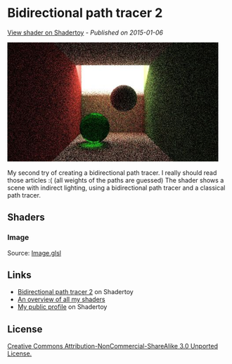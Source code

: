 ﻿# Bidirectional path tracer 2
[View shader on Shadertoy](https://www.shadertoy.com/view/4lfGWr) - _Published on 2015-01-06_ 

![thumbnail](./thumbnail.jpg)

My second try of creating a bidirectional path tracer. I really should read those articles :( (all weights of the paths are guessed)
The shader shows a scene with indirect lighting, using a bidirectional path tracer and a classical path tracer.
## Shaders

### Image

Source: [Image.glsl](./Image.glsl)

## Links
* [Bidirectional path tracer 2](https://www.shadertoy.com/view/4lfGWr) on Shadertoy
* [An overview of all my shaders](https://reindernijhoff.net/shadertoy/)
* [My public profile](https://www.shadertoy.com/user/reinder) on Shadertoy

## License

[Creative Commons Attribution-NonCommercial-ShareAlike 3.0 Unported License.](https://creativecommons.org/licenses/by-nc-sa/3.0/)
